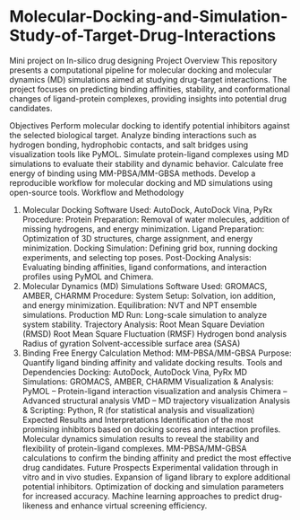 # Molecular-Docking-and-Simulation-Study-of-Target-Drug-Interactions
Mini project on In-silico drug designing 
Project Overview
This repository presents a computational pipeline for molecular docking and molecular dynamics (MD) simulations aimed at studying drug-target interactions. The project focuses on predicting binding affinities, stability, and conformational changes of ligand-protein complexes, providing insights into potential drug candidates.

Objectives
Perform molecular docking to identify potential inhibitors against the selected biological target.
Analyze binding interactions such as hydrogen bonding, hydrophobic contacts, and salt bridges using visualization tools like PyMOL.
Simulate protein-ligand complexes using MD simulations to evaluate their stability and dynamic behavior.
Calculate free energy of binding using MM-PBSA/MM-GBSA methods.
Develop a reproducible workflow for molecular docking and MD simulations using open-source tools.
Workflow and Methodology
1. Molecular Docking
Software Used: AutoDock, AutoDock Vina, PyRx
Procedure:
Protein Preparation: Removal of water molecules, addition of missing hydrogens, and energy minimization.
Ligand Preparation: Optimization of 3D structures, charge assignment, and energy minimization.
Docking Simulation: Defining grid box, running docking experiments, and selecting top poses.
Post-Docking Analysis: Evaluating binding affinities, ligand conformations, and interaction profiles using PyMOL and Chimera.
2. Molecular Dynamics (MD) Simulations
Software Used: GROMACS, AMBER, CHARMM
Procedure:
System Setup: Solvation, ion addition, and energy minimization.
Equilibration: NVT and NPT ensemble simulations.
Production MD Run: Long-scale simulation to analyze system stability.
Trajectory Analysis:
Root Mean Square Deviation (RMSD)
Root Mean Square Fluctuation (RMSF)
Hydrogen bond analysis
Radius of gyration
Solvent-accessible surface area (SASA)
3. Binding Free Energy Calculation
Method: MM-PBSA/MM-GBSA
Purpose: Quantify ligand binding affinity and validate docking results.
Tools and Dependencies
Docking: AutoDock, AutoDock Vina, PyRx
MD Simulations: GROMACS, AMBER, CHARMM
Visualization & Analysis:
PyMOL – Protein-ligand interaction visualization and analysis
Chimera – Advanced structural analysis
VMD – MD trajectory visualization
Analysis & Scripting: Python, R (for statistical analysis and visualization)
Expected Results and Interpretations
Identification of the most promising inhibitors based on docking scores and interaction profiles.
Molecular dynamics simulation results to reveal the stability and flexibility of protein-ligand complexes.
MM-PBSA/MM-GBSA calculations to confirm the binding affinity and predict the most effective drug candidates.
Future Prospects
Experimental validation through in vitro and in vivo studies.
Expansion of ligand library to explore additional potential inhibitors.
Optimization of docking and simulation parameters for increased accuracy.
Machine learning approaches to predict drug-likeness and enhance virtual screening efficiency.
